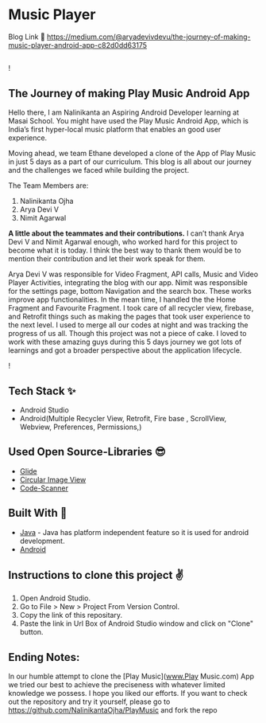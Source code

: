 # Music Player

 Blog Link 🔗 https://medium.com/@aryadevivdevu/the-journey-of-making-music-player-android-app-c82d0dd63175
 ##
 ##
 
 !

## The Journey of making Play Music Android App

Hello there, I am Nalinikanta an Aspiring Android Developer learning at Masai School. You might have used the Play Music Android App, which is India’s first hyper-local music platform that enables an good user experience.

Moving ahead, we team Ethane developed a clone of the App of Play Music in just 5 days as a part of our curriculum. This blog is all about our journey and the challenges we faced while building the project.

The Team Members are:
1. Nalinikanta Ojha
2. Arya Devi V
3. Nimit Agarwal


**A little about the teammates and their contributions.**
I can’t thank Arya Devi V and Nimit Agarwal enough, who worked hard for this project to become what it is today. I think the best way to thank them would be to mention their contribution and let their work speak for them.

Arya Devi V was responsible for  Video Fragment, API calls, Music and Video Player Activities, integrating the blog with our app.
Nimit was responsible for the settings page, bottom Navigation and the search box. These works improve app functionalities.
In the mean time, I handled the  the Home Fragment and Favourite Fragment. I took care of all recycler view, firebase, and Retrofit things such as making the pages that took user experience to the next level. I used to merge all our codes at night and was tracking the progress of us all.
Though this project was not a piece of cake. I loved to work with these amazing guys during this 5 days journey we got lots of learnings and got a broader perspective about the application lifecycle.


!

## Tech Stack ✨
- Android Studio
- Android(Multiple Recycler View, Retrofit, Fire base ,  ScrollView, Webview, Preferences, Permissions,)


## Used Open Source-Libraries 😎
- [Glide](https://github.com/bumptech/glide)
- [Circular Image View](https://github.com/hdodenhof/CircleImageView)
- [Code-Scanner](https://github.com/yuriy-budiyev/code-scanner.git)

## Built With 🚀
- [Java](https://www.java.com/en/) - Java has platform independent feature so it is used for android development.
- [Android](https://www.android.com/intl/en_in/)

## Instructions to clone this project ✌
1. Open Android Studio.
2. Go to File > New > Project From Version Control.
3. Copy the link of this repositary.
4. Paste the link in Url Box of Android Studio window and click on "Clone" button.



## Ending Notes:

In our humble attempt to clone the [Play Music](www.Play Music.com) App we tried our best to achieve the preciseness with whatever limited knowledge we possess. I hope you liked our efforts.
If you want to check out the repository and try it yourself, please go to https://github.com/NalinikantaOjha/PlayMusic and fork the repo

